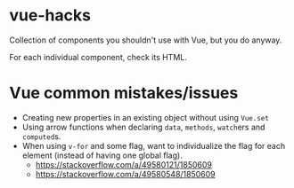 # vue-hacks
Collection of components you shouldn't use with Vue, but you do anyway.

For each individual component, check its HTML.


# Vue common mistakes/issues

- Creating new properties in an existing object without using `Vue.set`
- Using arrow functions when declaring `data`, `methods`, `watch`ers and `computed`s.
- When using `v-for` and some flag, want to individualize the flag for each element (instead of having one global flag).
  - https://stackoverflow.com/a/49580121/1850609
  - https://stackoverflow.com/a/49580548/1850609
